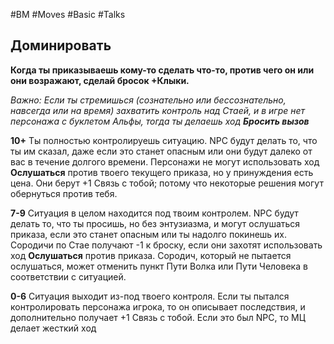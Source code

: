 #BM  #Moves #Basic #Talks 
## Доминировать  
**Когда ты приказываешь кому-то сделать что-то, против  чего он или они возражают, сделай бросок +Клыки.**  

*Важно: Если ты стремишься (сознательно или  бессознательно, навсегда или на время) захватить контроль  над Стаей, и в игре нет персонажа с буклетом Альфы, тогда  ты делаешь ход **Бросить вызов***

**10+** Ты полностью контролируешь ситуацию. NPC будут  делать то, что ты им сказал, даже если это станет опасным  или они будут далеко от вас в течение долгого времени.  Персонажи не могут использовать ход **Ослушаться** против  твоего текущего приказа, но у принуждения есть цена. Они  берут +1 Связь с тобой; потому что некоторые решения  могут обернуться против тебя.  

**7-9** Ситуация в целом находится под твоим контролем. NPC  будут делать то, что ты просишь, но без энтузиазма, и могут  ослушаться приказа, если это станет опасным или ты  надолго покинешь их. Сородичи по Стае получают -1 к  броску, если они захотят использовать ход **Ослушаться**  против приказа. Сородич, который не пытается ослушаться,  может отменить пункт Пути Волка или Пути Человека в  соответствии с ситуацией.  

**0-6** Ситуация выходит из-под твоего контроля. Если ты  пытался контролировать персонажа игрока, то он описывает  последствия, и дополнительно получает +1 Связь с тобой.  Если это был NPC, то МЦ делает жесткий ход
